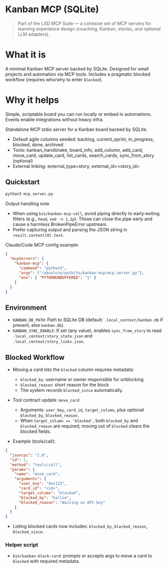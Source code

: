 # Kanban MCP (SQLite)

> Part of the LXD MCP Suite — a cohesive set of MCP servers for learning experience design (coaching, Kanban, stories, and optional LLM adapters).

# What it is
A minimal Kanban MCP server backed by SQLite. Designed for small projects and automation via MCP tools. Includes a pragmatic blocked workflow (requires who/why to enter `blocked`).

# Why it helps
Simple, scriptable board you can run locally or embed in automations. Events enable integrations without heavy infra.

Standalone MCP stdio server for a Kanban board backed by SQLite.
- Default agile columns seeded: backlog, current_sprint, in_progress, blocked, done, archived
- Tools: kanban_handshake, board_info, add_column, add_card, move_card, update_card, list_cards, search_cards, sync_from_story (optional)
- External linking: external_type=story, external_id=<story_id>

## Quickstart

```bash
python3 mcp_server.py
```

Output handling note
- When using `bin/kanban-mcp-call`, avoid piping directly to early‑exiting filters (e.g., `head`, `sed -n 1,2p`). Those can close the pipe early and cause a harmless BrokenPipeError upstream.
- Prefer capturing output and parsing the JSON string in `result.content[0].text`.

Claude/Code MCP config example:
```json
{
  "mcpServers": {
    "kanban-mcp": {
      "command": "python3",
      "args": ["/absolute/path/to/kanban-mcp/mcp_server.py"],
      "env": { "PYTHONUNBUFFERED": "1" }
    }
  }
}
```

## Environment
- `KANBAN_DB_PATH`: Path to SQLite DB (default: `.local_context/kanban.db` if present, else `kanban.db`).
- `KANBAN_SYNC_ENABLE`: If set (any value), enables `sync_from_story` to read `.local_context/story_state.json` and `.local_context/story_links.json`.

## Blocked Workflow
- Moving a card into the `blocked` column requires metadata:
  - `blocked_by`: username or owner responsible for unblocking
  - `blocked_reason`: short reason for the block
  - The system records `blocked_since` automatically.

- Tool contract update: `move_card`
  - Arguments: `user_key`, `card_id`, `target_column`, plus optional `blocked_by`, `blocked_reason`.
  - When `target_column == 'blocked'`, both `blocked_by` and `blocked_reason` are required; moving out of `blocked` clears the blocked fields.

- Example (tools/call):
```json
{
  "jsonrpc": "2.0",
  "id": 2,
  "method": "tools/call",
  "params": {
    "name": "move_card",
    "arguments": {
      "user_key": "dev123",
      "card_id": "<id>",
      "target_column": "blocked",
      "blocked_by": "hallie",
      "blocked_reason": "Waiting on API key"
    }
  }
}
```

- Listing blocked cards now includes: `blocked_by`, `blocked_reason`, `blocked_since`.

### Helper script
- `bin/kanban-block-card`: prompts or accepts args to move a card to `blocked` with required metadata.

